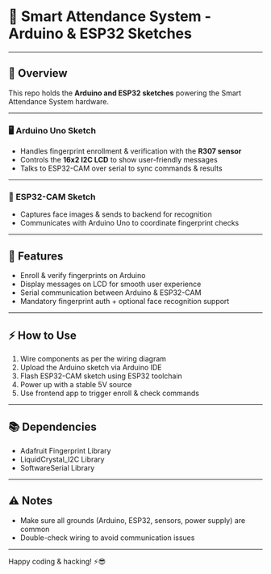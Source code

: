 
# 🔧 Smart Attendance System - Arduino & ESP32 Sketches

---

## 📝 Overview  
This repo holds the **Arduino and ESP32 sketches** powering the Smart Attendance System hardware.

---

### 🖥️ Arduino Uno Sketch  
- Handles fingerprint enrollment & verification with the **R307 sensor**  
- Controls the **16x2 I2C LCD** to show user-friendly messages  
- Talks to ESP32-CAM over serial to sync commands & results  

---

### 📸 ESP32-CAM Sketch  
- Captures face images & sends to backend for recognition  
- Communicates with Arduino Uno to coordinate fingerprint checks  

---

## 🚦 Features  
- Enroll & verify fingerprints on Arduino  
- Display messages on LCD for smooth user experience  
- Serial communication between Arduino & ESP32-CAM  
- Mandatory fingerprint auth + optional face recognition support  

---

## ⚡ How to Use  
1. Wire components as per the wiring diagram  
2. Upload the Arduino sketch via Arduino IDE  
3. Flash ESP32-CAM sketch using ESP32 toolchain  
4. Power up with a stable 5V source  
5. Use frontend app to trigger enroll & check commands  

---

## 📚 Dependencies  
- Adafruit Fingerprint Library  
- LiquidCrystal_I2C Library  
- SoftwareSerial Library  

---

## ⚠️ Notes  
- Make sure all grounds (Arduino, ESP32, sensors, power supply) are common  
- Double-check wiring to avoid communication issues  

---

Happy coding & hacking! ⚡😎
